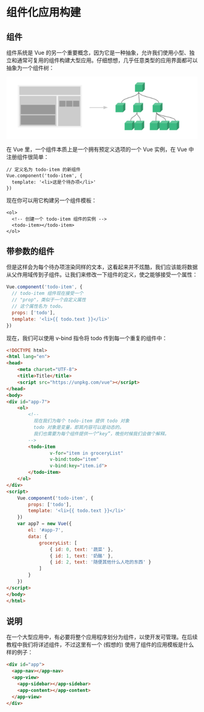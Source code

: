 # 组件化应用构建

## 组件

组件系统是 Vue 的另一个重要概念，因为它是一种抽象，允许我们使用小型、独立和通常可复用的组件构建大型应用。仔细想想，几乎任意类型的应用界面都可以抽象为一个组件树：

![](assets/2017-09-18-14-53-13.png)

在 Vue 里，一个组件本质上是一个拥有预定义选项的一个 Vue 实例，在 Vue 中注册组件很简单：

```
// 定义名为 todo-item 的新组件
Vue.component('todo-item', {
  template: '<li>这是个待办项</li>'
})
```

现在你可以用它构建另一个组件模板：
```
<ol>
  <!-- 创建一个 todo-item 组件的实例 -->
  <todo-item></todo-item>
</ol>
```

## 带参数的组件

但是这样会为每个待办项渲染同样的文本，这看起来并不炫酷，我们应该能将数据从父作用域传到子组件。让我们来修改一下组件的定义，使之能够接受一个属性：

```javascript
Vue.component('todo-item', {
  // todo-item 组件现在接受一个
  // "prop"，类似于一个自定义属性
  // 这个属性名为 todo。
  props: ['todo'],
  template: '<li>{{ todo.text }}</li>'
})
```
现在，我们可以使用 v-bind 指令将 todo 传到每一个重复的组件中：

```html
<!DOCTYPE html>
<html lang="en">
<head>
    <meta charset="UTF-8">
    <title>Title</title>
    <script src="https://unpkg.com/vue"></script>
</head>
<body>
<div id="app-7">
    <ol>
        <!--
          现在我们为每个 todo-item 提供 todo 对象
          todo 对象是变量，即其内容可以是动态的。
          我们也需要为每个组件提供一个“key”，晚些时候我们会做个解释。
        -->
        <todo-item
                v-for="item in groceryList"
                v-bind:todo="item"
                v-bind:key="item.id">
        </todo-item>
    </ol>
</div>
<script>
    Vue.component('todo-item', {
        props: ['todo'],
        template: '<li>{{ todo.text }}</li>'
    })
    var app7 = new Vue({
        el: '#app-7',
        data: {
            groceryList: [
                { id: 0, text: '蔬菜' },
                { id: 1, text: '奶酪' },
                { id: 2, text: '随便其他什么人吃的东西' }
            ]
        }
    })
</script>
</body>
</html>
```


## 说明

在一个大型应用中，有必要将整个应用程序划分为组件，以使开发可管理。在后续教程中我们将详述组件，不过这里有一个 (假想的) 使用了组件的应用模板是什么样的例子：

```html
<div id="app">
  <app-nav></app-nav>
  <app-view>
    <app-sidebar></app-sidebar>
    <app-content></app-content>
  </app-view>
</div>
```